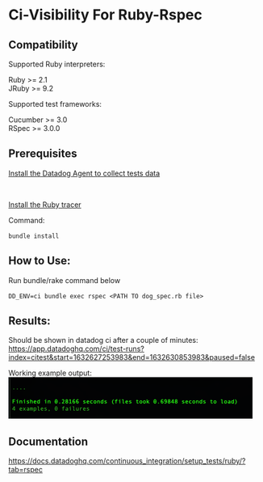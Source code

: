 # Ci-Visibility For Ruby-Rspec
 
## Compatibility 
Supported Ruby interpreters:

Ruby >= 2.1 <br/>
JRuby >= 9.2

Supported test frameworks:

Cucumber >= 3.0 <br/>
RSpec >= 3.0.0


## Prerequisites
 [Install the Datadog Agent to collect tests data](https://docs.datadoghq.com/continuous_integration/setup_tests/agent/?tab=azurepipelines)

 <br/>

[Install the Ruby tracer](https://docs.datadoghq.com/tracing/setup_overview/setup/ruby/#installation) 

Command:
```
bundle install
```
## How to Use:
Run bundle/rake command below
```
DD_ENV=ci bundle exec rspec <PATH TO dog_spec.rb file>
```

## Results:
Should be shown in datadog ci after a couple of minutes:
https://app.datadoghq.com/ci/test-runs?index=citest&start=1632627253983&end=1632630853983&paused=false

Working example output:<br>
![image](/test.png)

## Documentation
https://docs.datadoghq.com/continuous_integration/setup_tests/ruby/?tab=rspec
